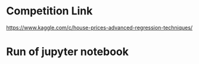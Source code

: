 # Competition Link
https://www.kaggle.com/c/house-prices-advanced-regression-techniques/

# Run of jupyter notebook
